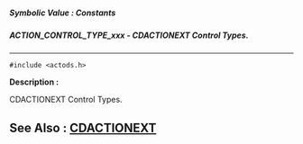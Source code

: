 ##### Symbolic Value : Constants
##### ACTION_CONTROL_TYPE_xxx - CDACTIONEXT Control Types.
---
```
#include <actods.h>
```
**Description :**

CDACTIONEXT Control Types.

**See Also :**
[CDACTIONEXT](/domino-c-api-docs/reference/Data/CDACTIONEXT)
---
